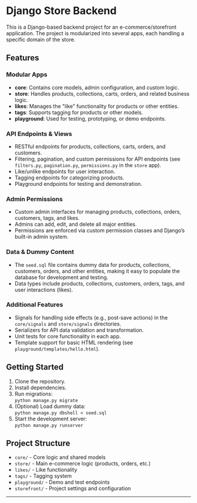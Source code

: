 # Django Store Backend

This is a Django-based backend project for an e-commerce/storefront application. The project is modularized into several apps, each handling a specific domain of the store.

## Features

### Modular Apps

- **core**: Contains core models, admin configuration, and custom logic.
- **store**: Handles products, collections, carts, orders, and related business logic.
- **likes**: Manages the "like" functionality for products or other entities.
- **tags**: Supports tagging for products or other models.
- **playground**: Used for testing, prototyping, or demo endpoints.

### API Endpoints & Views

- RESTful endpoints for products, collections, carts, orders, and customers.
- Filtering, pagination, and custom permissions for API endpoints (see `filters.py`, `pagination.py`, `permissions.py` in the `store` app).
- Like/unlike endpoints for user interaction.
- Tagging endpoints for categorizing products.
- Playground endpoints for testing and demonstration.

### Admin Permissions

- Custom admin interfaces for managing products, collections, orders, customers, tags, and likes.
- Admins can add, edit, and delete all major entities.
- Permissions are enforced via custom permission classes and Django’s built-in admin system.

### Data & Dummy Content

- The `seed.sql` file contains dummy data for products, collections, customers, orders, and other entities, making it easy to populate the database for development and testing.
- Data types include products, collections, customers, orders, tags, and user interactions (likes).

### Additional Features

- Signals for handling side effects (e.g., post-save actions) in the `core/signals` and `store/signals` directories.
- Serializers for API data validation and transformation.
- Unit tests for core functionality in each app.
- Template support for basic HTML rendering (see `playground/templates/hello.html`).

## Getting Started

1. Clone the repository.
2. Install dependencies.
3. Run migrations:  
   `python manage.py migrate`
4. (Optional) Load dummy data:  
   `python manage.py dbshell < seed.sql`
5. Start the development server:  
   `python manage.py runserver`

## Project Structure

- `core/` - Core logic and shared models
- `store/` - Main e-commerce logic (products, orders, etc.)
- `likes/` - Like functionality
- `tags/` - Tagging system
- `playground/` - Demo and test endpoints
- `storefront/` - Project settings and configuration

---
